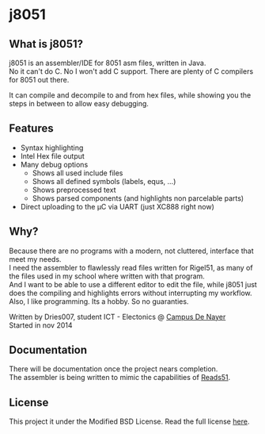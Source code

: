 j8051
=====

What is j8051?
--------------

j8051 is an assembler/IDE for 8051 asm files, written in Java.<br>
No it can't do C. No I won't add C support. There are plenty of C compilers for 8051 out there.

It can compile and decompile to and from hex files, while showing you the steps in between to allow easy debugging.

Features
--------

- Syntax highlighting
- Intel Hex file output
- Many debug options
    - Shows all used include files
    - Shows all defined symbols (labels, equs, ...)
    - Shows preprocessed text
    - Shows parsed components (and highlights non parcelable parts)
- Direct uploading to the µC via UART (just XC888 right now)

Why?
----

Because there are no programs with a modern, not cluttered, interface that meet my needs.<br>
I need the assembler to flawlessly read files written for Rigel51, as many of the files used in my school where written with that program.<br>
And I want to be able to use a different editor to edit the file, while j8051 just does the compiling and highlights errors without interrupting my workflow.<br>
Also, I like programming. Its a hobby. So no guaranties.

Written by Dries007, student ICT - Electonics @ [Campus De Nayer](http://www.thomasmore.be/nayer)<br>
Started in nov 2014

Documentation
-------------

There will be documentation once the project nears completion.<br>
The assembler is being written to mimic the capabilities of [Reads51](http://www.rigelcorp.com/__doc/8051/reads51.pdf).

License
-------

This project it under the Modified BSD License. Read the full license [here](/LICENSE.txt).
